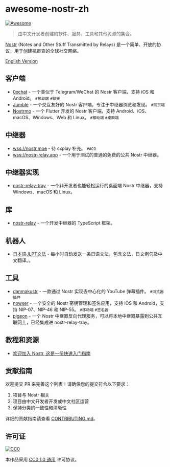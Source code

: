 # awesome-nostr-zh

[![Awesome](https://awesome.re/badge.svg)](https://awesome.re)

> 由中文开发者创建的软件、服务、工具和其他资源的集合。

[Nostr](https://github.com/nostr-protocol/nostr) (Notes and Other Stuff Transmitted by Relays) 是一个简单、开放的协议，用于创建抗审查的全球社交网络。

[English Version](./README.md)

## 客户端

- [0xchat](https://github.com/0xchat-app) - 一个类似于 Telegram/WeChat 的 Nostr 客户端，支持 iOS 和 Android。 `#移动端` `#聊天`
- [Jumble](https://github.com/CodyTseng/jumble) - 一个交互友好的 Nostr 客户端，专注于中继器浏览和发现。 `#网页端`
- [Nostrmo](https://github.com/haorendashu/nostrmo) - 一个 Flutter 开发的 Nostr 客户端，支持 Android、iOS、macOS、Windows、Web 和 Linux。 `#移动端` `#桌面端`

## 中继器

- [wss://nostr.moe](https://nostr.moe/) - 待 cxplay 补充。 `#ACG`
- [wss://nostr-relay.app](https://jumble.social/?r=nostr-relay.app) - 一个用于测试的普通的免费的公共 Nostr 中继器。

## 中继器实现

- [nostr-relay-tray](https://github.com/CodyTseng/nostr-relay-tray) - 一个非开发者也能轻松运行的桌面端 Nostr 中继器，支持 Windows、macOS 和 Linux。

## 库

- [nostr-relay](https://github.com/CodyTseng/nostr-relay) - 一个开发中继器的 TypeScript 框架。

## 机器人

- [日本語JLPT文法](https://jumble.social/users/npub1xr4jdgh7htsuraq8y34pufv3kc5mz2h9h0r9lv9a9t0xeuctvp6smrfyy8) - 每小时自动发送一条日语文法，包含文法，日文例句及中文翻译。。

## 工具

- [danmakustr](https://github.com/CodyTseng/danmakustr) - 一款通过 Nostr 实现去中心化的 YouTube 弹幕插件。 `#浏览器插件`
- [nowser](https://github.com/haorendashu/nowser) - 一个安全的 Nostr 密钥管理和签名应用，支持 iOS 和 Android，支持 NIP-07、NIP-46 和 NIP-55。 `#移动端` `#签名器`
- [pigeon](https://github.com/CodyTseng/pigeon) - 一个 Nostr 中继器反向代理服务，可以将本地中继器暴露到公共互联网上，已经集成进 nostr-relay-tray。

## 教程和资源

- [欢迎加入 Nostr, 这是一份快速入门指南](https://blog.cxplay.org/works/nostr-quick-start-guide/)

## 贡献指南

欢迎提交 PR 来完善这个列表！请确保您的提交符合以下要求：

1. 项目与 Nostr 相关
2. 项目由中文开发者开发或中文社区运营
3. 保持分类的一致性和清晰性

详细的贡献指南请查看 [CONTRIBUTING.md](./CONTRIBUTING.md)。

## 许可证

[![CC0](https://i.creativecommons.org/p/zero/1.0/88x31.png)](https://creativecommons.org/publicdomain/zero/1.0/)

本作品采用 [CC0 1.0 通用](https://creativecommons.org/publicdomain/zero/1.0/) 许可协议。
